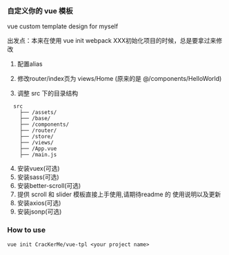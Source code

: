 ### 自定义你的 vue 模板

vue custom template design for myself

出发点：本来在使用 vue init webpack XXX初始化项目的时候，总是要拿过来修改

1. 配置alias

2. 修改router/index页为 views/Home (原来的是 @/components/HelloWorld)

3. 调整 src 下的目录结构

```
  src
    ├── /assets/
    ├── /base/
    ├── /components/
    ├── /router/
    ├── /store/
    ├── /views/
    ├── /App.vue
    ├── /main.js 
```
4. 安装vuex(可选)
5. 安装sass(可选)
6. 安装better-scroll(可选)
7. 提供 scroll 和 slider 模板直接上手使用,请期待readme 的 使用说明以及更新
8. 安装axios(可选)
9. 安装jsonp(可选)

### How to use

```
vue init CracKerMe/vue-tpl <your project name>
```
